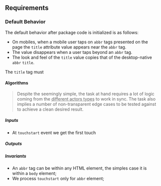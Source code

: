 ## Requirements

### Default Behavior

The default behavior after package code is initialized is as follows:

- On mobiles, when a mobile user taps on `abbr` tags presented on the page the `title` attribute value appears near the `abbr` tag.
- The value disappears when a user taps beyond an `abbr` tag.
- The look and feel of the `title` value copies that of the desktop-native `abbr` `title`.

The `title` tag must

#### Algorithms

> Despite the seemingly simple, the task at hand requires a lot of logic coming from the <abbr title="CSS, JS, markup">different actors types</abbr> to work in sync. The task also implies a number of non-transparent edge cases to be tested against to achieve a clean desired result.

##### Inputs

- At `touchstart` event we get the first touch 

##### Outputs

##### Invariants

- An `abbr` tag can be within any HTML element, the simples case it is within a `body` element;
- We process `touchstart` only for `abbr` element;

